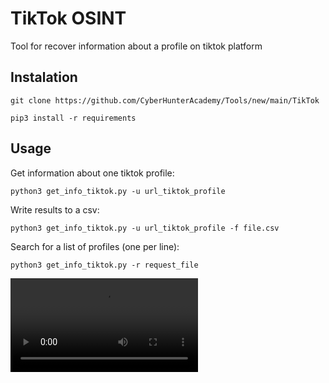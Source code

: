 # TikTok OSINT

Tool for recover information about a profile on tiktok platform

## Instalation

``` 
git clone https://github.com/CyberHunterAcademy/Tools/new/main/TikTok 

pip3 install -r requirements
```

## Usage

Get information about one tiktok profile:
```
python3 get_info_tiktok.py -u url_tiktok_profile
```

Write results to a csv:
```
python3 get_info_tiktok.py -u url_tiktok_profile -f file.csv
```

Search for a list of profiles (one per line):
```
python3 get_info_tiktok.py -r request_file
```


![](Docs/FunctionsGetInfoTikTok.mp4)
